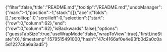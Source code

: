 {"filter":false,"title":"README.md","tooltip":"/README.md","undoManager":{"mark":-1,"position":-1,"stack":[]},"ace":{"folds":[],"scrolltop":0,"scrollleft":0,"selection":{"start":{"row":0,"column":62},"end":{"row":0,"column":62},"isBackwards":false},"options":{"guessTabSize":true,"useWrapMode":false,"wrapToView":true},"firstLineState":0},"timestamp":1579515491000,"hash":"47c4166af0e4e93fb0d2a0c0a5d122748a6a3ad5"}